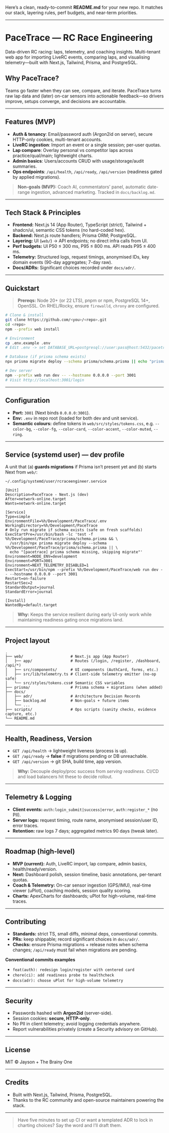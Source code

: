 Here’s a clean, ready-to-commit **README.md** for your new repo. It matches our stack, layering rules, perf budgets, and near-term priorities.

---

# PaceTrace — RC Race Engineering

Data-driven RC racing: laps, telemetry, and coaching insights.
Multi-tenant web app for importing LiveRC events, comparing laps, and visualising telemetry—built with Next.js, Tailwind, Prisma, and PostgreSQL.

## Why PaceTrace?

Teams go faster when they can see, compare, and iterate. PaceTrace turns raw lap data and (later) on-car sensors into actionable feedback—so drivers improve, setups converge, and decisions are accountable.

---

## Features (MVP)

* **Auth & tenancy**: Email/password auth (Argon2id on server), secure HTTP-only cookies, multi-tenant accounts.
* **LiveRC ingestion**: Import an event or a single session; per-user quotas.
* **Lap compare**: Overlay personal vs competitor laps across practice/qual/main; lightweight charts.
* **Admin basics**: Users/accounts CRUD with usage/storage/audit summaries.
* **Ops endpoints**: `/api/health`, `/api/ready`, `/api/version` (readiness gated by applied migrations).

> **Non-goals (MVP):** Coach AI, commentators’ panel, automatic date-range ingestion, advanced marketing. Tracked in `docs/backlog.md`.

---

## Tech Stack & Principles

* **Frontend:** Next.js 14 (App Router), TypeScript (strict), Tailwind + shadcn/ui, semantic CSS tokens (no hard-coded hex).
* **Backend:** Next.js route handlers; Prisma ORM; PostgreSQL.
* **Layering:** UI (`web/`) → API endpoints; no direct infra calls from UI.
* **Perf budgets:** UI P50 ≤ 300 ms, P95 ≤ 800 ms. API reads P95 ≤ 400 ms.
* **Telemetry:** Structured logs, request timings, anonymised IDs, key domain events (90-day aggregates; 7-day raw).
* **Docs/ADRs:** Significant choices recorded under `docs/adr/`.

---

## Quickstart

> **Prereqs:** Node 20+ (or 22 LTS), pnpm or npm, PostgreSQL 14+, OpenSSL. On RHEL/Rocky, ensure `firewalld`, `chrony` are configured.

```bash
# Clone & install
git clone https://github.com/<you>/<repo>.git
cd <repo>
npm --prefix web install

# Environment
cp .env.example .env
# Edit .env -> set DATABASE_URL=postgresql://user:pass@host:5432/pacetrace?schema=public

# Database (if prisma schema exists)
npx prisma migrate deploy --schema prisma/schema.prisma || echo "prisma schema not present yet"

# Dev server
npm --prefix web run dev -- --hostname 0.0.0.0 --port 3001
# Visit http://localhost:3001/login
```

---

## Configuration

* **Port:** `3001` (Next binds `0.0.0.0:3001`).
* **Env:** `.env` in repo root (loaded for both dev and unit service).
* **Semantic colours:** define tokens in `web/src/styles/tokens.css`, e.g.
  `--color-bg`, `--color-fg`, `--color-card`, `--color-accent`, `--color-muted`, `--ring`.

---

## Service (systemd user) — dev profile

A unit that (a) **guards migrations** if Prisma isn’t present yet and (b) starts Next from `web/`:

```
~/.config/systemd/user/rcraceengineer.service

[Unit]
Description=PaceTrace - Next.js (dev)
After=network-online.target
Wants=network-online.target

[Service]
Type=simple
EnvironmentFile=%h/Development/PaceTrace/.env
WorkingDirectory=%h/Development/PaceTrace
# Only run migrate if schema exists (safe on fresh scaffolds)
ExecStartPre=/usr/bin/bash -lc 'test -f %h/Development/PaceTrace/prisma/schema.prisma && \
  /usr/bin/npx prisma migrate deploy --schema %h/Development/PaceTrace/prisma/schema.prisma || \
  echo "[pacetrace] prisma schema missing, skipping migrate"'
Environment=NODE_ENV=development
Environment=PORT=3001
Environment=NEXT_TELEMETRY_DISABLED=1
ExecStart=/usr/bin/npm --prefix %h/Development/PaceTrace/web run dev -- --hostname 0.0.0.0 --port 3001
Restart=on-failure
RestartSec=2
StandardOutput=journal
StandardError=journal

[Install]
WantedBy=default.target
```

> **Why:** Keeps the service resilient during early UI-only work while maintaining readiness gating once migrations land.

---

## Project layout

```
.
├── web/                     # Next.js app (App Router)
│   ├── app/                 # Routes (/login, /register, /dashboard, /api/*)
│   ├── src/components/      # UI components (AuthCard, forms, etc.)
│   ├── src/lib/telemetry.ts # Client-side telemetry emitter (no-op safe)
│   └── src/styles/tokens.css# Semantic CSS variables
├── prisma/                  # Prisma schema + migrations (when added)
├── docs/
│   ├── adr/                 # Architecture Decision Records
│   ├── backlog.md           # Non-goals + future items
│   └── ...
├── scripts/                 # Ops scripts (sanity checks, evidence capture, etc.)
└── README.md
```

---

## Health, Readiness, Version

* `GET /api/health` → lightweight liveness (process is up).
* `GET /api/ready` → **false** if migrations pending or DB unreachable.
* `GET /api/version` → git SHA, build time, app version.

> **Why:** Decouple deploy/proc success from *serving readiness*. CI/CD and load balancers hit these to decide rollout.

---

## Telemetry & Logging

* **Client events:** `auth:login_submit|success|error`, `auth:register_*` (no PII).
* **Server logs:** request timing, route name, anonymised session/user ID, error traces.
* **Retention:** raw logs 7 days; aggregated metrics 90 days (tweak later).

---

## Roadmap (high-level)

* **MVP (current):** Auth, LiveRC import, lap compare, admin basics, health/ready/version.
* **Next:** Dashboard polish, session timeline, basic annotations, per-tenant quotas.
* **Coach & Telemetry:** On-car sensor ingestion (GPS/IMU), real-time viewer (uPlot), coaching models, session quality scoring.
* **Charts:** ApexCharts for dashboards; uPlot for high-volume, real-time traces.

---

## Contributing

* **Standards:** strict TS, small diffs, minimal deps, conventional commits.
* **PRs:** keep shippable; record significant choices in `docs/adr/`.
* **Checks:** ensure Prisma migrations + release notes when schema changes; `/api/ready` must fail when migrations are pending.

**Conventional commits examples**

* `feat(auth): redesign login/register with centered card`
* `chore(ci): add readiness probe to healthcheck`
* `docs(adr): choose uPlot for high-volume telemetry`

---

## Security

* Passwords hashed with **Argon2id** (server-side).
* Session cookies: **secure, HTTP-only**.
* No PII in client telemetry; avoid logging credentials anywhere.
* Report vulnerabilities privately (create a Security advisory on GitHub).

---

## License

MIT © Jayson + The Brainy One

---

## Credits

* Built with Next.js, Tailwind, Prisma, PostgreSQL.
* Thanks to the RC community and open-source maintainers powering the stack.

---

> Have five minutes to set up CI or want a templated ADR to lock in charting choices? Say the word and I’ll draft them.
